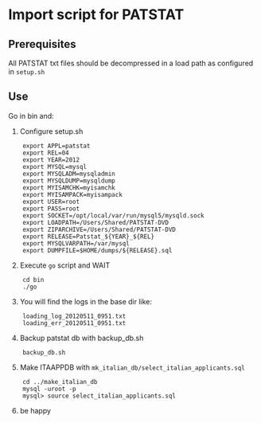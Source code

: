 Import script for PATSTAT
=========================



Prerequisites
-------------

All PATSTAT txt files should be decompressed in a load path as configured in `setup.sh`

Use
---

Go in bin and:

 1. Configure setup.sh

```
    export APPL=patstat
    export REL=04
    export YEAR=2012
    export MYSQL=mysql
    export MYSQLADM=mysqladmin
    export MYSQLDUMP=mysqldump
    export MYISAMCHK=myisamchk
    export MYISAMPACK=myisampack
    export USER=root
    export PASS=root
    export SOCKET=/opt/local/var/run/mysql5/mysqld.sock
    export LOADPATH=/Users/Shared/PATSTAT-DVD
    export ZIPARCHIVE=/Users/Shared/PATSTAT-DVD
    export RELEASE=Patstat_${YEAR}_${REL}
    export MYSQLVARPATH=/var/mysql
    export DUMPFILE=$HOME/dumps/${RELEASE}.sql
```
    
 2. Execute `go` script and WAIT

```
    cd bin
    ./go
```

 3. You will find the logs in the base dir like:

```
    loading_log_20120511_0951.txt
    loading_err_20120511_0951.txt
```

 4. Backup patstat db with backup_db.sh

```
    backup_db.sh
```

 5. Make ITAAPPDB with `mk_italian_db/select_italian_applicants.sql`

```
    cd ../make_italian_db
    mysql -uroot -p
    mysql> source select_italian_applicants.sql
```

 6. be happy


